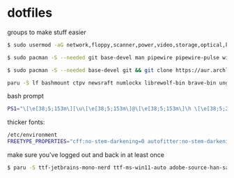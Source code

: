 # dotfiles
groups to make stuff easier
```sh
$ sudo usermod -aG network,floppy,scanner,power,video,storage,optical,kvm,input,disk,audio $USER
```

```sh
$ sudo pacman -S --needed git base-devel man pipewire pipewire-pulse wireplumber neovim mpv hdparm bat powertop keepassxc feh fzf btop udisks2 dunst acpi brightnessctl slock pcmanfm-gtk3
```
```sh
$ sudo pacman -S --needed base-devel git && git clone https://aur.archlinux.org/paru-bin.git && cd paru-bin && makepkg -si && paru --gendb && cd .. && sudo rm -rv paru-bin
```
```sh
paru -S lf bashmount ctpv newsraft numlockx librewolf-bin brave-bin ungoogled-chromium-bin compfy invidtui-bin gpg-tui
```
bash prompt
```sh
PS1="\[\e[38;5;153m\][\u\[\e[38;5;153m\]@\[\e[38;5;153m\]\h \[\e[38;5;214m\]\w\[\e[38;5;153m\]]\[\033[0m\]$ "
```

thicker fonts:
```sh
/etc/environment
FREETYPE_PROPERTIES="cff:no-stem-darkening=0 autofitter:no-stem-darkening=0"
```

make sure you've logged out and back in at least once 
```sh
$ paru -S ttf-jetbrains-mono-nerd ttf-ms-win11-auto adobe-source-han-sans-otc-fonts adobe-source-han-serif-otc-fonts noto-fonts noto-fonts-emoji && paru -Rns gnu-free-fonts
```

